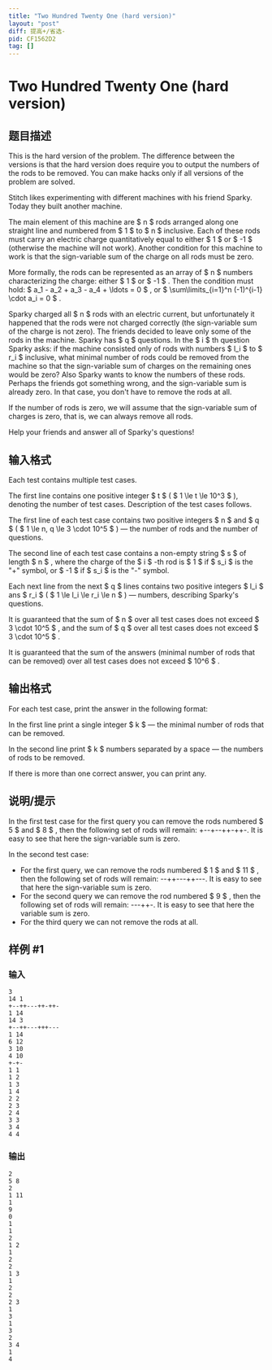 ```yaml
---
title: "Two Hundred Twenty One (hard version)"
layout: "post"
diff: 提高+/省选-
pid: CF1562D2
tag: []
---
```


# Two Hundred Twenty One (hard version)

## 题目描述

This is the hard version of the problem. The difference between the versions is that the hard version does require you to output the numbers of the rods to be removed. You can make hacks only if all versions of the problem are solved.

Stitch likes experimenting with different machines with his friend Sparky. Today they built another machine.

The main element of this machine are $ n $ rods arranged along one straight line and numbered from $ 1 $ to $ n $ inclusive. Each of these rods must carry an electric charge quantitatively equal to either $ 1 $ or $ -1 $ (otherwise the machine will not work). Another condition for this machine to work is that the sign-variable sum of the charge on all rods must be zero.

More formally, the rods can be represented as an array of $ n $ numbers characterizing the charge: either $ 1 $ or $ -1 $ . Then the condition must hold: $ a_1 - a_2 + a_3 - a_4 + \ldots = 0 $ , or $ \sum\limits_{i=1}^n (-1)^{i-1} \cdot a_i = 0 $ .

Sparky charged all $ n $ rods with an electric current, but unfortunately it happened that the rods were not charged correctly (the sign-variable sum of the charge is not zero). The friends decided to leave only some of the rods in the machine. Sparky has $ q $ questions. In the $ i $ th question Sparky asks: if the machine consisted only of rods with numbers $ l_i $ to $ r_i $ inclusive, what minimal number of rods could be removed from the machine so that the sign-variable sum of charges on the remaining ones would be zero? Also Sparky wants to know the numbers of these rods. Perhaps the friends got something wrong, and the sign-variable sum is already zero. In that case, you don't have to remove the rods at all.

If the number of rods is zero, we will assume that the sign-variable sum of charges is zero, that is, we can always remove all rods.

Help your friends and answer all of Sparky's questions!

## 输入格式

Each test contains multiple test cases.

The first line contains one positive integer $ t $ ( $ 1 \le t \le 10^3 $ ), denoting the number of test cases. Description of the test cases follows.

The first line of each test case contains two positive integers $ n $ and $ q $ ( $ 1 \le n, q \le 3 \cdot 10^5 $ ) — the number of rods and the number of questions.

The second line of each test case contains a non-empty string $ s $ of length $ n $ , where the charge of the $ i $ -th rod is $ 1 $ if $ s_i $ is the "+" symbol, or $ -1 $ if $ s_i $ is the "-" symbol.

Each next line from the next $ q $ lines contains two positive integers $ l_i $ ans $ r_i $ ( $ 1 \le l_i \le r_i \le n $ ) — numbers, describing Sparky's questions.

It is guaranteed that the sum of $ n $ over all test cases does not exceed $ 3 \cdot 10^5 $ , and the sum of $ q $ over all test cases does not exceed $ 3 \cdot 10^5 $ .

It is guaranteed that the sum of the answers (minimal number of rods that can be removed) over all test cases does not exceed $ 10^6 $ .

## 输出格式

For each test case, print the answer in the following format:

In the first line print a single integer $ k $ — the minimal number of rods that can be removed.

In the second line print $ k $ numbers separated by a space — the numbers of rods to be removed.

If there is more than one correct answer, you can print any.

## 说明/提示

In the first test case for the first query you can remove the rods numbered $ 5 $ and $ 8 $ , then the following set of rods will remain: +--+--++-++-. It is easy to see that here the sign-variable sum is zero.

In the second test case:

- For the first query, we can remove the rods numbered $ 1 $ and $ 11 $ , then the following set of rods will remain: --++---++---. It is easy to see that here the sign-variable sum is zero.
- For the second query we can remove the rod numbered $ 9 $ , then the following set of rods will remain: ---++-. It is easy to see that here the variable sum is zero.
- For the third query we can not remove the rods at all.

## 样例 #1

### 输入

```
3
14 1
+--++---++-++-
1 14
14 3
+--++---+++---
1 14
6 12
3 10
4 10
+-+-
1 1
1 2
1 3
1 4
2 2
2 3
2 4
3 3
3 4
4 4
```

### 输出

```
2
5 8
2
1 11
1
9
0
1
1
2
1 2
1
2
2
1 3
1
2
2
2 3
1
3
1
3
2
3 4
1
4
```

